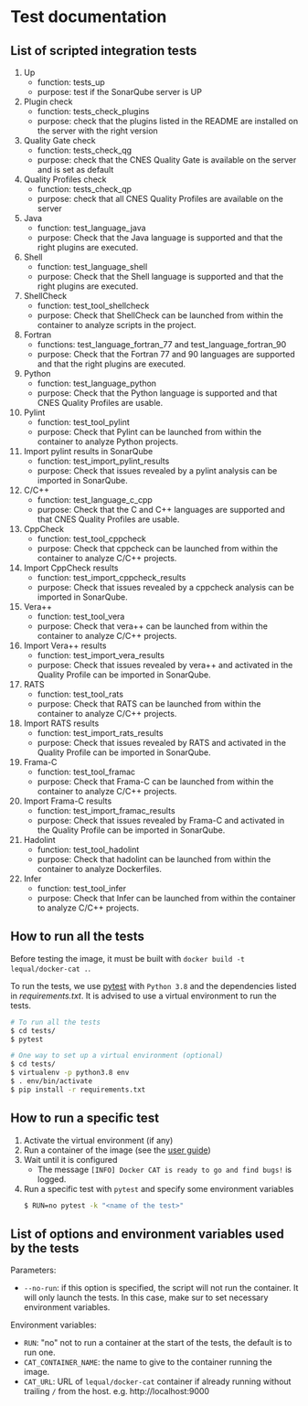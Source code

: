 # Test documentation

## List of scripted integration tests

1. Up
    * function: tests_up
    * purpose: test if the SonarQube server is UP
1. Plugin check
    * function: tests_check_plugins
    * purpose: check that the plugins listed in the README are installed on the server with the right version
1. Quality Gate check
    * function: tests_check_qg
    * purpose: check that the CNES Quality Gate is available on the server and is set as default
1. Quality Profiles check
    * function: tests_check_qp
    * purpose: check that all CNES Quality Profiles are available on the server
1. Java
    * function: test_language_java
    * purpose: Check that the Java language is supported and that the right plugins are executed.
1. Shell
    * function: test_language_shell
    * purpose: Check that the Shell language is supported and that the right plugins are executed.
1. ShellCheck
    * function: test_tool_shellcheck
    * purpose: Check that ShellCheck can be launched from within the container to analyze scripts in the project.
1. Fortran
    * functions: test_language_fortran_77 and test_language_fortran_90
    * purpose: Check that the Fortran 77 and 90 languages are supported and that the right plugins are executed.
1. Python
    * function: test_language_python
    * purpose: Check that the Python language is supported and that CNES Quality Profiles are usable.
1. Pylint
    * function: test_tool_pylint
    * purpose: Check that Pylint can be launched from within the container to analyze Python projects.
1. Import pylint results in SonarQube
    * function: test_import_pylint_results
    * purpose: Check that issues revealed by a pylint analysis can be imported in SonarQube.
1. C/C++
    * function: test_language_c_cpp
    * purpose: Check that the C and C++ languages are supported and that CNES Quality Profiles are usable.
1. CppCheck
    * function: test_tool_cppcheck
    * purpose: Check that cppcheck can be launched from within the container to analyze C/C++ projects.
1. Import CppCheck results
    * function: test_import_cppcheck_results
    * purpose: Check that issues revealed by a cppcheck analysis can be imported in SonarQube.
1. Vera++
    * function: test_tool_vera
    * purpose: Check that vera++ can be launched from within the container to analyze C/C++ projects.
1. Import Vera++ results
    * function: test_import_vera_results
    * purpose: Check that issues revealed by vera++ and activated in the Quality Profile can be imported in SonarQube.
1. RATS
    * function: test_tool_rats
    * purpose: Check that RATS can be launched from within the container to analyze C/C++ projects.
1. Import RATS results
    * function: test_import_rats_results
    * purpose: Check that issues revealed by RATS and activated in the Quality Profile can be imported in SonarQube.
1. Frama-C
    * function: test_tool_framac
    * purpose: Check that Frama-C can be launched from within the container to analyze C/C++ projects.
1. Import Frama-C results
    * function: test_import_framac_results
    * purpose: Check that issues revealed by Frama-C and activated in the Quality Profile can be imported in SonarQube.
1. Hadolint
    * function: test_tool_hadolint
    * purpose: Check that hadolint can be launched from within the container to analyze Dockerfiles.
1. Infer
    * function: test_tool_infer
    * purpose: Check that Infer can be launched from within the container to analyze C/C++ projects.


## How to run all the tests

Before testing the image, it must be built with `docker build -t lequal/docker-cat .`.

To run the tests, we use [pytest](https://docs.pytest.org/en/stable/) with `Python 3.8` and the dependencies listed in _requirements.txt_. It is advised to use a virtual environment to run the tests.

```sh
# To run all the tests
$ cd tests/
$ pytest
```

```sh
# One way to set up a virtual environment (optional)
$ cd tests/
$ virtualenv -p python3.8 env
$ . env/bin/activate
$ pip install -r requirements.txt
```

## How to run a specific test

1. Activate the virtual environment (if any)
1. Run a container of the image (see the [user guide](https://github.com/cnescatlab/docker-cat#Quick-install))
1. Wait until it is configured
    * The message `[INFO] Docker CAT is ready to go and find bugs!` is logged.
1. Run a specific test with `pytest` and specify some environment variables
    ```sh
    $ RUN=no pytest -k "<name of the test>"
    ```

## List of options and environment variables used by the tests

Parameters:
* `--no-run`: if this option is specified, the script will not run the container. It will only launch the tests. In this case, make sur to set necessary environment variables.

Environment variables:
* `RUN`: "no" not to run a container at the start of the tests, the default is to run one.
* `CAT_CONTAINER_NAME`: the name to give to the container running the image.
* `CAT_URL`: URL of `lequal/docker-cat` container if already running without trailing `/` from the host. e.g. http://localhost:9000
